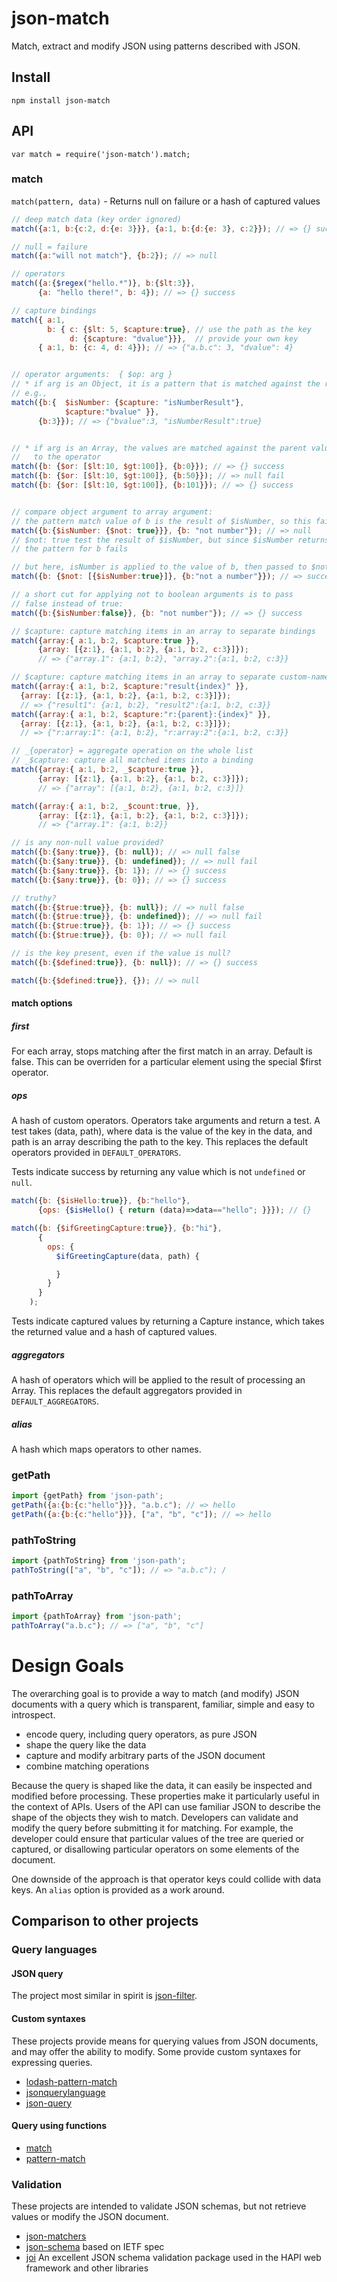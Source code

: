 # json-match

Match, extract and modify JSON using patterns described with JSON.

## Install
```shell
npm install json-match
```

## API
```
var match = require('json-match').match;
```

### match
`match(pattern, data)` - Returns null on failure or a hash of captured values

```javascript
// deep match data (key order ignored)
match({a:1, b:{c:2, d:{e: 3}}}, {a:1, b:{d:{e: 3}, c:2}}); // => {} success

// null = failure
match({a:"will not match"}, {b:2}); // => null

// operators
match({a:{$regex("hello.*")}, b:{$lt:3}},
      {a: "hello there!", b: 4}); // => {} success

// capture bindings
match({ a:1,
        b: { c: {$lt: 5, $capture:true}, // use the path as the key
             d: {$capture: "dvalue"}}},  // provide your own key
      { a:1, b: {c: 4, d: 4}}); // => {"a.b.c": 3, "dvalue": 4}      


// operator arguments:  { $op: arg }
// * if arg is an Object, it is a pattern that is matched against the result of $op
// e.g.,
match({b:{  $isNumber: {$capture: "isNumberResult"},
            $capture:"bvalue" }},
      {b:3}}); // => {"bvalue":3, "isNumberResult":true}


// * if arg is an Array, the values are matched against the parent value and passed
//   to the operator
match({b: {$or: [$lt:10, $gt:100]}, {b:0}}); // => {} success
match({b: {$or: [$lt:10, $gt:100]}, {b:50}}); // => null fail
match({b: {$or: [$lt:10, $gt:100]}, {b:101}}); // => {} success


// compare object argument to array argument:
// the pattern match value of b is the result of $isNumber, so this fails:
match({b:{$isNumber: {$not: true}}}, {b: "not number"}); // => null
// $not: true test the result of $isNumber, but since $isNumber returns false,
// the pattern for b fails

// but here, isNumber is applied to the value of b, then passed to $not
match({b: {$not: [{$isNumber:true}]}, {b:"not a number"}}); // => success

// a short cut for applying not to boolean arguments is to pass
// false instead of true:
match({b:{$isNumber:false}}, {b: "not number"}); // => {} success

// $capture: capture matching items in an array to separate bindings
match({array:{ a:1, b:2, $capture:true }},
      {array: [{z:1}, {a:1, b:2}, {a:1, b:2, c:3}]});
      // => {"array.1": {a:1, b:2}, "array.2":{a:1, b:2, c:3}}

// $capture: capture matching items in an array to separate custom-named bindings
match({array:{ a:1, b:2, $capture:"result{index}" }},
  {array: [{z:1}, {a:1, b:2}, {a:1, b:2, c:3}]});
  // => {"result1": {a:1, b:2}, "result2":{a:1, b:2, c:3}}
match({array:{ a:1, b:2, $capture:"r:{parent}:{index}" }},
  {array: [{z:1}, {a:1, b:2}, {a:1, b:2, c:3}]});
  // => {"r:array:1": {a:1, b:2}, "r:array:2":{a:1, b:2, c:3}}

// _{operator} = aggregate operation on the whole list
// _$capture: capture all matched items into a binding
match({array:{ a:1, b:2, _$capture:true }},
      {array: [{z:1}, {a:1, b:2}, {a:1, b:2, c:3}]});
      // => {"array": [{a:1, b:2}, {a:1, b:2, c:3}]}

match({array:{ a:1, b:2, _$count:true, }},
      {array: [{z:1}, {a:1, b:2}, {a:1, b:2, c:3}]});
      // => {"array.1": {a:1, b:2}}

// is any non-null value provided?
match({b:{$any:true}}, {b: null}); // => null false
match({b:{$any:true}}, {b: undefined}); // => null fail      
match({b:{$any:true}}, {b: 1}); // => {} success
match({b:{$any:true}}, {b: 0}); // => {} success

// truthy?
match({b:{$true:true}}, {b: null}); // => null false
match({b:{$true:true}}, {b: undefined}); // => null fail
match({b:{$true:true}}, {b: 1}); // => {} success
match({b:{$true:true}}, {b: 0}); // => null fail

// is the key present, even if the value is null?
match({b:{$defined:true}}, {b: null}); // => {} success

match({b:{$defined:true}}, {}); // => null
```

#### match options

##### first
For each array, stops matching after the first match in an array. Default is false.
This can be overriden for a particular element using the special $first operator.

##### ops
A hash of custom operators. Operators take arguments and return a test. A test
takes (data, path), where data is the value of the key in the data, and path
is an array describing the path to the key.  This replaces the default operators
provided in `DEFAULT_OPERATORS`.

Tests indicate success by returning any value which is not `undefined` or `null`.
```javascript
match({b: {$isHello:true}}, {b:"hello"},
      {ops: {$isHello() { return (data)=>data=="hello"; }}}); // {}
```

```javascript
match({b: {$ifGreetingCapture:true}}, {b:"hi"},
      {
        ops: {
          $ifGreetingCapture(data, path) {

          }
        }
      }
    );
```
Tests indicate captured values by returning a Capture instance, which takes the
returned value and a hash of captured values.

##### aggregators
A hash of operators which will be applied to the result of processing an Array.
This replaces the default aggregators provided in `DEFAULT_AGGREGATORS`.

##### alias
A hash which maps operators to other names.  

### getPath
```javascript
import {getPath} from 'json-path';
getPath({a:{b:{c:"hello"}}}, "a.b.c"); // => hello
getPath({a:{b:{c:"hello"}}}, ["a", "b", "c"]); // => hello
```

### pathToString
```javascript
import {pathToString} from 'json-path';
pathToString(["a", "b", "c"]); // => "a.b.c"); /
```

### pathToArray
```javascript
import {pathToArray} from 'json-path';
pathToArray("a.b.c"); // => ["a", "b", "c"]
```

# Design Goals

The overarching goal is to provide a way to match (and modify) JSON documents with
a query which is transparent, familiar, simple and easy to introspect.

* encode query, including query operators, as pure JSON
* shape the query like the data
* capture and modify arbitrary parts of the JSON document
* combine matching operations

Because the query is shaped like the data, it can easily be inspected and modified
before processing.  These properties make it particularly useful in the context
of APIs.  Users of the API can use familiar JSON to describe the shape of the objects
they wish to match.  Developers can validate and modify the query before submitting
it for matching. For example, the developer could ensure that particular values of
the tree are queried or captured, or disallowing particular operators on some
elements of the document.  

One downside of the approach is that operator keys could collide with data keys.
An `alias` option is provided as a work around.

## Comparison to other projects

### Query languages

#### JSON query

The project most similar in spirit is [json-filter](https://github.com/mmckegg/json-filter).


#### Custom syntaxes
These projects provide means for querying values from JSON documents, and may offer
the ability to modify. Some provide custom syntaxes for expressing queries.  

* [lodash-pattern-match](https://github.com/Originate/lodash-match-pattern)
* [jsonquerylanguage](https://github.com/adplabs/JQL)
* [json-query](https://github.com/mmckegg/json-query )

#### Query using functions
* [match](https://github.com/ozkxr/match)
* [pattern-match](https://github.com/dherman/pattern-match)

### Validation

These projects are intended to validate JSON schemas, but not retrieve values or
modify the JSON document.

* [json-matchers](https://github.com/thoughtbot/json_matchers)
* [json-schema](https://www.npmjs.com/package/jsonschema) based on IETF spec
* [joi](https://github.com/hapijs/joi) An excellent JSON schema validation package used in the HAPI web framework and other libraries
